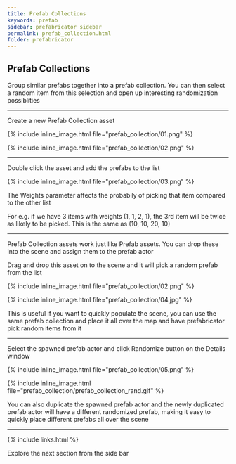 ```yaml
---
title: Prefab Collections
keywords: prefab
sidebar: prefabricator_sidebar
permalink: prefab_collection.html
folder: prefabricator
---
```


## Prefab Collections

Group similar prefabs together into a prefab collection. You can then select a random item from this selection
and open up interesting randomization possiblities


---

Create a new Prefab Collection asset

{% include inline_image.html file="prefab_collection/01.png" %}


{% include inline_image.html file="prefab_collection/02.png" %}

---

Double click the asset and add the prefabs to the list

{% include inline_image.html file="prefab_collection/03.png" %}

The Weights parameter affects the probabily of picking that item compared to the other list

For e.g. if we have 3 items with weights (1, 1, 2, 1), the 3rd item will be twice as likely to be picked. This is the same as (10, 10, 20, 10)

---

Prefab Collection assets work just like Prefab assets. You can drop these into the scene and assign them to the prefab actor

Drag and drop this asset on to the scene and it will pick a random prefab from the list

{% include inline_image.html file="prefab_collection/02.png" %}

{% include inline_image.html file="prefab_collection/04.jpg" %}

This is useful if you want to quickly populate the scene, you can use the same prefab collection and place it all over the map
and have prefabricator pick random items from it


---

Select the spawned prefab actor and click Randomize button on the Details window


{% include inline_image.html file="prefab_collection/05.png" %}

{% include inline_image.html file="prefab_collection/prefab_collection_rand.gif" %}

You can also duplicate the spawned prefab actor and the newly duplicated prefab actor 
will have a different randomized prefab, making it easy to quickly place different prefabs all over the scene

---

{% include links.html %}

Explore the next section from the side bar



